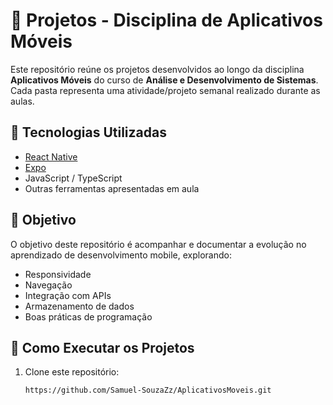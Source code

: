 # 📱 Projetos - Disciplina de Aplicativos Móveis  

Este repositório reúne os projetos desenvolvidos ao longo da disciplina **Aplicativos Móveis** do curso de **Análise e Desenvolvimento de Sistemas**.  
Cada pasta representa uma atividade/projeto semanal realizado durante as aulas.  


## 🚀 Tecnologias Utilizadas  
- [React Native](https://reactnative.dev/)  
- [Expo](https://expo.dev/)  
- JavaScript / TypeScript  
- Outras ferramentas apresentadas em aula  

## 🎯 Objetivo  
O objetivo deste repositório é acompanhar e documentar a evolução no aprendizado de desenvolvimento mobile, explorando:  
- Responsividade  
- Navegação  
- Integração com APIs  
- Armazenamento de dados  
- Boas práticas de programação  

## 📖 Como Executar os Projetos  
1. Clone este repositório:  
   ```bash
   https://github.com/Samuel-SouzaZz/AplicativosMoveis.git
